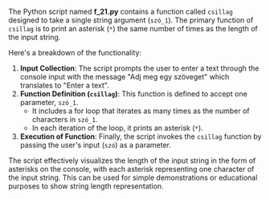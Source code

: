 The Python script named **f_21.py** contains a function called `csillag` designed to take a single string argument (`szó_1`). The primary function of `csillag` is to print an asterisk (`*`) the same number of times as the length of the input string.

Here's a breakdown of the functionality:
1. **Input Collection**: The script prompts the user to enter a text through the console input with the message "Adj meg egy szöveget" which translates to "Enter a text".
2. **Function Definition (`csillag`)**: This function is defined to accept one parameter, `szó_1`.
   - It includes a for loop that iterates as many times as the number of characters in `szó_1`.
   - In each iteration of the loop, it prints an asterisk (`*`).
3. **Execution of Function**: Finally, the script invokes the `csillag` function by passing the user's input (`szó`) as a parameter.

The script effectively visualizes the length of the input string in the form of asterisks on the console, with each asterisk representing one character of the input string. This can be used for simple demonstrations or educational purposes to show string length representation.